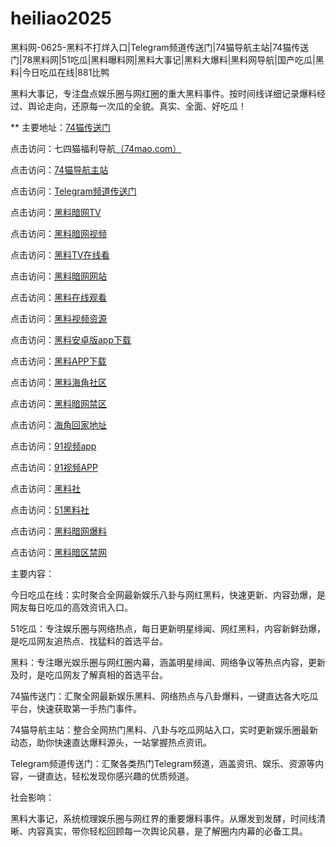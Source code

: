 # heiliao2025
黑料网-0625-黑料不打烊入口|Telegram频道传送门|74猫导航主站|74猫传送门|78黑料网|51吃瓜|黑料曝料网|黑料大事记|黑料大爆料|黑料网导航|国产吃瓜|黑料|今日吃瓜在线|881比鸭

黑料大事记，专注盘点娱乐圈与网红圈的重大黑料事件。按时间线详细记录爆料经过、舆论走向，还原每一次瓜的全貌。真实、全面、好吃瓜！

** 主要地址：<a href="https://74mao.com/">74猫传送门</a>

点击访问：七四猫福利导航<a href="https://74mao.com/">（74mao.com）</a>

点击访问：<a href="https://74mao.com/">74猫导航主站</a>

点击访问：<a href="https://74mao.com/">Telegram频道传送门</a>

点击访问：<a href="https://aw7-13.pages.dev/">黑料暗网TV</a>  

点击访问：<a href="https://aw8-13.pages.dev/">黑料暗网视频</a>  

点击访问：<a href="https://aw9-13.pages.dev/">黑料TV在线看</a>  

点击访问：<a href="https://aw10-13.pages.dev/">黑料暗网网站</a>  

点击访问：<a href="https://aw1-14.pages.dev/">黑料在线观看</a>  

点击访问：<a href="https://aw3-14.pages.dev/">黑料视频资源</a>  

点击访问：<a href="https://hj-715.pages.dev/">黑料安卓版app下载</a>  

点击访问：<a href="https://hj-721.pages.dev/">黑料APP下载</a>  

点击访问：<a href="https://aw2-14.pages.dev/">黑料海角社区</a>  

点击访问：<a href="https://aw4-14.pages.dev/">黑料暗网禁区</a>  

点击访问：<a href="https://hj-161.pages.dev/">海角回家地址</a>  

点击访问：<a href="https://hj-162.pages.dev/">91视频app</a>  

点击访问：<a href="https://hj-170.pages.dev/">91视频APP</a>  

点击访问：<a href="https://hls-15.pages.dev/">黑料社</a>  

点击访问：<a href="https://hls-17.pages.dev/">51黑料社</a>  

点击访问：<a href="https://aw6-10.pages.dev/">黑料暗网爆料</a>  

点击访问：<a href="https://aw5-10.pages.dev/">黑料暗区禁网</a>  

主要内容：

今日吃瓜在线：实时聚合全网最新娱乐八卦与网红黑料，快速更新、内容劲爆，是网友每日吃瓜的高效资讯入口。

51吃瓜：专注娱乐圈与网络热点，每日更新明星绯闻、网红黑料，内容新鲜劲爆，是吃瓜网友追热点、找猛料的首选平台。

黑料：专注曝光娱乐圈与网红圈内幕，涵盖明星绯闻、网络争议等热点内容，更新及时，是吃瓜网友了解真相的首选平台。

74猫传送门：汇聚全网最新娱乐黑料、网络热点与八卦爆料，一键直达各大吃瓜平台，快速获取第一手热门事件。

74猫导航主站：整合全网热门黑料、八卦与吃瓜网站入口，实时更新娱乐圈最新动态，助你快速直达爆料源头，一站掌握热点资讯。

Telegram频道传送门：汇聚各类热门Telegram频道，涵盖资讯、娱乐、资源等内容，一键直达，轻松发现你感兴趣的优质频道。

社会影响：

黑料大事记，系统梳理娱乐圈与网红界的重要爆料事件。从爆发到发酵，时间线清晰、内容真实，带你轻松回顾每一次舆论风暴，是了解圈内内幕的必备工具。

<span style="display:none;">[Canonical link](https://github.com/vivi20250625/vivi3）</span>
